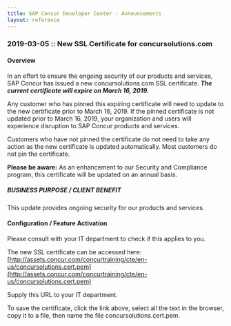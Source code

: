 ```yaml
---
title: SAP Concur Developer Center - Announcements
layout: reference
---
```

### 2019-03-05 :: New SSL Certificate for concursolutions.com

#### Overview
In an effort to ensure the ongoing security of our products and services, SAP Concur has issued a new concursolutions.com SSL certificate. ***The current certificate will expire on March 16, 2019.***

Any customer who has pinned this expiring certificate will need to update to the new certificate prior to March 16, 2019. If the pinned certificate is not updated prior to March 16, 2019, your organization and users will experience disruption to SAP Concur products and services.

Customers who have not pinned the certificate do not need to take any action as the new certificate is updated automatically. Most customers do not pin the certificate.

**Please be aware:** As an enhancement to our Security and Compliance program, this certificate will be updated on an annual basis.

##### BUSINESS PURPOSE / CLIENT BENEFIT

This update provides ongoing security for our products and services.

#### Configuration / Feature Activation

Please consult with your IT department to check if this applies to you.

The new SSL certificate can be accessed here: [http://assets.concur.com/concurtraining/cte/en-us/concursolutions.cert.pem](http://assets.concur.com/concurtraining/cte/en-us/concursolutions.cert.pem)

Supply this URL to your IT department.

To save the certificate, click the link above, select all the text in the browser, copy it to a file, then name the file concursolutions.cert.pem.

